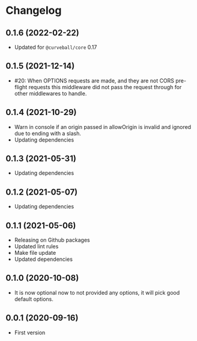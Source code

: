 Changelog
=========

0.1.6 (2022-02-22)
------------------

* Updated for `@curveball/core` 0.17


0.1.5 (2021-12-14)
------------------

* #20: When OPTIONS requests are made, and they are not CORS pre-flight
  requests this middleware did not pass the request through for other
  middlewares to handle.


0.1.4 (2021-10-29)
------------------

* Warn in console if an origin passed in allowOrigin is invalid
  and ignored due to ending with a slash.
* Updating dependencies

0.1.3 (2021-05-31)
------------------

* Updating dependencies

0.1.2 (2021-05-07)
------------------

* Updating dependencies


0.1.1 (2021-05-06)
-------------------

* Releasing on Github packages
* Updated lint rules
* Make file update
* Updated dependencies

0.1.0 (2020-10-08)
------------------

* It is now optional now to not provided any options, it will
  pick good default options.

0.0.1 (2020-09-16)
------------------

* First version
